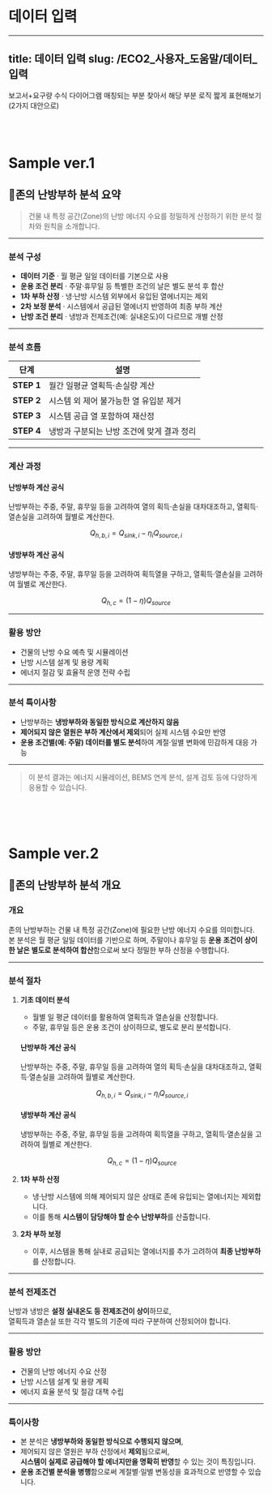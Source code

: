 # 데이터 입력

---
title: 데이터 입력
slug: /ECO2_사용자_도움말/데이터_입력
---
보고서+요구량 수식 다이어그램 매칭되는 부분 찾아서 해당 부분 로직 짧게 표현해보기 (2가지 대안으로)

<br>
<br>

# Sample ver.1

## 🔹존의 난방부하 분석 요약

> 건물 내 특정 공간(Zone)의 난방 에너지 수요를 정밀하게 산정하기 위한 분석 절차와 원칙을 소개합니다.

---

### 분석 구성

- **데이터 기준** · 월 평균 일일 데이터를 기본으로 사용  
- **운용 조건 분리** · 주말·휴무일 등 특별한 조건의 날은 별도 분석 후 합산  
- **1차 부하 산정** · 냉·난방 시스템 외부에서 유입된 열에너지는 제외  
- **2차 보정 분석** · 시스템에서 공급된 열에너지 반영하여 최종 부하 계산  
- **난방 조건 분리** · 냉방과 전제조건(예: 실내온도)이 다르므로 개별 산정

---

### 분석 흐름

| 단계 | 설명 |
|------|------|
| **STEP 1** | 월간 일평균 열획득·손실량 계산 |
| **STEP 2** | 시스템 외 제어 불가능한 열 유입분 제거 |
| **STEP 3** | 시스템 공급 열 포함하여 재산정 |
| **STEP 4** | 냉방과 구분되는 난방 조건에 맞게 결과 정리 |

---

### 계산 과정

#### 난방부하 계산 공식

난방부하는 주중, 주말, 휴무일 등을 고려하여 열의 획득·손실을 대차대조하고, 열획득·열손실을 고려하여 월별로 계산한다.

$$
Q_{h,b,i} = Q_{sink,i} - \eta_i Q_{source,i} \tag{2-1}
$$


#### 냉방부하 계산 공식

냉방부하는 주중, 주말, 휴무일 등을 고려하여 획득열을 구하고, 열획득·열손실을 고려하여 월별로 계산한다.

$$
Q_{h,c} = (1 - \eta) Q_{source} \tag{2-1}
$$

---

### 활용 방안

- 건물의 난방 수요 예측 및 시뮬레이션  
- 난방 시스템 설계 및 용량 계획  
- 에너지 절감 및 효율적 운영 전략 수립  

---

### 분석 특이사항

- 난방부하는 **냉방부하와 동일한 방식으로 계산하지 않음**  
- **제어되지 않은 열원은 부하 계산에서 제외**되어 실제 시스템 수요만 반영  
- **운용 조건별(예: 주말) 데이터를 별도 분석**하여 계절·일별 변화에 민감하게 대응 가능

---

> 이 분석 결과는 에너지 시뮬레이션, BEMS 연계 분석, 설계 검토 등에 다양하게 응용할 수 있습니다.  

<br>
<br>
<br>



# Sample ver.2

## 🔹존의 난방부하 분석 개요

### 개요  
존의 난방부하는 건물 내 특정 공간(Zone)에 필요한 난방 에너지 수요를 의미합니다.  
본 분석은 월 평균 일일 데이터를 기반으로 하며, 주말이나 휴무일 등 **운용 조건이 상이한 날은 별도로 분석하여 합산**함으로써 보다 정밀한 부하 산정을 수행합니다.

---

### 분석 절차

1. **기초 데이터 분석**  
   - 월별 일 평균 데이터를 활용하여 열획득과 열손실을 산정합니다.  
   - 주말, 휴무일 등은 운용 조건이 상이하므로, 별도로 분리 분석합니다.

    #### 난방부하 계산 공식
    난방부하는 주중, 주말, 휴무일 등을 고려하여 열의 획득·손실을 대차대조하고, 열획득·열손실을 고려하여 월별로 계산한다.

    $$
    Q_{h,b,i} = Q_{sink,i} - \eta_i Q_{source,i} \tag{2-1}
    $$


    #### 냉방부하 계산 공식

    냉방부하는 주중, 주말, 휴무일 등을 고려하여 획득열을 구하고, 열획득·열손실을 고려하여 월별로 계산한다.

    $$
    Q_{h,c} = (1 - \eta) Q_{source} \tag{2-1}
    $$


2. **1차 부하 산정**  
   - 냉·난방 시스템에 의해 제어되지 않은 상태로 존에 유입되는 열에너지는 제외합니다.  
   - 이를 통해 **시스템이 담당해야 할 순수 난방부하**를 산출합니다.

3. **2차 부하 보정**  
   - 이후, 시스템을 통해 실내로 공급되는 열에너지를 추가 고려하여 **최종 난방부하**를 산정합니다.

---

### 분석 전제조건  

난방과 냉방은 **설정 실내온도 등 전제조건이 상이**하므로,  
열획득과 열손실 또한 각각 별도의 기준에 따라 구분하여 산정되어야 합니다.

---

### 활용 방안  

- 건물의 난방 에너지 수요 산정  
- 난방 시스템 설계 및 용량 계획  
- 에너지 효율 분석 및 절감 대책 수립  

---

### 특이사항  

- 본 분석은 **냉방부하와 동일한 방식으로 수행되지 않으며**,  
- 제어되지 않은 열원은 부하 산정에서 **제외**됨으로써,  
  **시스템이 실제로 공급해야 할 에너지만을 명확히 반영**할 수 있는 것이 특징입니다.  
- **운용 조건별 분석을 병행**함으로써 계절별·일별 변동성을 효과적으로 반영할 수 있습니다.
